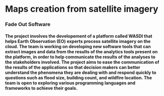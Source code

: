 # Maps creation from satellite imagery
### Fade Out Software
#### The project involves the developement of a platform called WASDI that helps Earth Observation (EO) experts process satellite imagery on the cloud. The team is working on developing new software tools that can extract images and data from the results of the analytics tools present on the platform, in order to help communicate the results of the analyses to the stakeholders involved. The project aims to ease the communication of the results of the applications so that decision makers can better understand the phenomena they are dealing with and respond quickly to questions such as flood size, building count, and wildfire location. The team is open to exploring various programming languages and frameworks to achieve their goals.